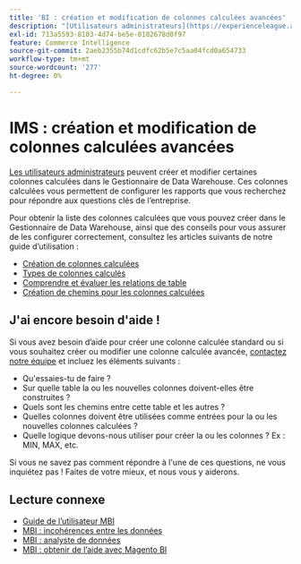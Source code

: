 ```yaml
---
title: 'BI : création et modification de colonnes calculées avancées'
description: "[Utilisateurs administrateurs](https://experienceleague.adobe.com/fr/docs/commerce-business-intelligence/mbi/administrator/user-mgmt/user-management) ont la possibilité de créer et de modifier certaines colonnes calculées dans le Gestionnaire de Data Warehouse. Ces colonnes calculées vous permettent de configurer les rapports que vous recherchez pour répondre aux questions clés de l’entreprise."
exl-id: 713a5593-8103-4d74-be5e-0102678d0f97
feature: Commerce Intelligence
source-git-commit: 2aeb2355b74d1cdfc62b5e7c5aa04fcd0a654733
workflow-type: tm+mt
source-wordcount: '277'
ht-degree: 0%

---
```


# IMS : création et modification de colonnes calculées avancées

[Les utilisateurs administrateurs](https://experienceleague.adobe.com/fr/docs/commerce-business-intelligence/mbi/administrator/user-mgmt/user-management) peuvent créer et modifier certaines colonnes calculées dans le Gestionnaire de Data Warehouse. Ces colonnes calculées vous permettent de configurer les rapports que vous recherchez pour répondre aux questions clés de l’entreprise.

Pour obtenir la liste des colonnes calculées que vous pouvez créer dans le Gestionnaire de Data Warehouse, ainsi que des conseils pour vous assurer de les configurer correctement, consultez les articles suivants de notre guide d’utilisation :

* [Création de colonnes calculées](https://experienceleague.adobe.com/fr/docs/commerce-business-intelligence/mbi/analyze/warehouse-manager/creating-calculated-columns)
* [Types de colonnes calculés](https://experienceleague.adobe.com/fr/docs/commerce-business-intelligence/mbi/analyze/warehouse-manager/calc-column-types)
* [Comprendre et évaluer les relations de table](https://experienceleague.adobe.com/fr/docs/commerce-business-intelligence/mbi/analyze/warehouse-manager/table-relationships)
* [ Création de chemins pour les colonnes calculées ](https://experienceleague.adobe.com/fr/docs/commerce-business-intelligence/mbi/analyze/warehouse-manager/create-paths-calc-columns)

## J&#39;ai encore besoin d&#39;aide !

Si vous avez besoin d’aide pour créer une colonne calculée standard ou si vous souhaitez créer ou modifier une colonne calculée avancée, [contactez notre équipe](/help/help-center-guide/help-center/magento-help-center-user-guide.md#submit-ticket) et incluez les éléments suivants :

* Qu&#39;essaies-tu de faire ?
* Sur quelle table la ou les nouvelles colonnes doivent-elles être construites ?
* Quels sont les chemins entre cette table et les autres ?
* Quelles colonnes doivent être utilisées comme entrées pour la ou les nouvelles colonnes calculées ?
* Quelle logique devons-nous utiliser pour créer la ou les colonnes ? Ex : MIN, MAX, etc.

Si vous ne savez pas comment répondre à l&#39;une de ces questions, ne vous inquiétez pas ! Faites de votre mieux, et nous vous y aiderons.

## Lecture connexe

* [Guide de l’utilisateur MBI](https://experienceleague.adobe.com/fr/docs/commerce-business-intelligence/mbi/guide-overview)
* [MBI : incohérences entre les données](/help/troubleshooting/miscellaneous/mbi-data-discrepancies.md)
* [MBI : analyste de données](https://experienceleague.adobe.com/fr/docs/commerce-business-intelligence/mbi/analyze/data-analyst)
* [MBI : obtenir de l’aide avec Magento BI](https://experienceleague.adobe.com/fr/docs/commerce-business-intelligence/mbi/start/sign-in)
